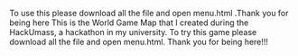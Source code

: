 To use this please download all the file and open menu.html .Thank you for being here
This is the World Game Map that I created during the HackUmass, a hackathon in my university. To try this game please download all the file and open menu.html. Thank you for being here!!!
